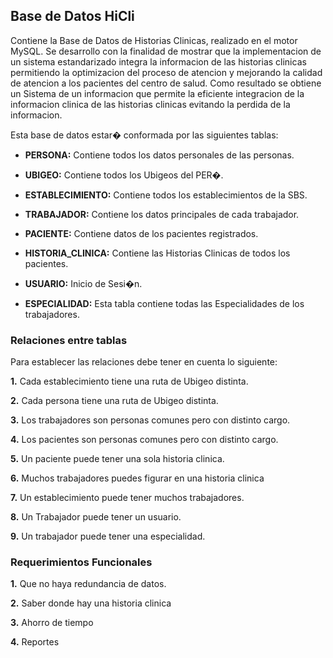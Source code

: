 ## Base de Datos HiCli

Contiene la Base de Datos de Historias Clinicas, realizado en el motor MySQL.
Se desarrollo con la finalidad de mostrar que la implementacion de un sistema 
estandarizado integra la informacion de las historias clinicas
permitiendo la optimizacion del proceso de atencion y mejorando la calidad de 
atencion a los pacientes del centro de salud.
Como resultado se obtiene un Sistema de un informacion que permite la eficiente 
integracion de la informacion clinica de las historias clinicas evitando la perdida 
de la informacion.

Esta base de datos estar� conformada por las siguientes tablas:

- **PERSONA:** Contiene todos los datos personales de las personas.

- **UBIGEO:** Contiene todos los Ubigeos del PER�.

- **ESTABLECIMIENTO:** Contiene todos los establecimientos de la SBS.

- **TRABAJADOR:** Contiene los datos principales de cada trabajador.

- **PACIENTE:** Contiene datos de los pacientes registrados.

- **HISTORIA_CLINICA:** Contiene las Historias Clinicas de todos los pacientes.

- **USUARIO:** Inicio de Sesi�n.

- **ESPECIALIDAD:** Esta tabla contiene todas las Especialidades de los trabajadores.

### Relaciones entre tablas

Para establecer las relaciones debe tener en cuenta lo siguiente:

**1.** Cada establecimiento tiene una ruta de Ubigeo distinta.

**2.** Cada persona tiene una ruta de Ubigeo distinta.

**3.** Los trabajadores son personas comunes pero con distinto cargo.

**4.** Los pacientes son personas comunes pero con distinto cargo.

**5.** Un paciente puede tener una sola historia clinica.

**6.** Muchos trabajadores puedes figurar en una historia clinica

**7.** Un establecimiento puede tener muchos trabajadores.

**8.** Un Trabajador puede tener un usuario.

**9.** Un trabajador puede tener una especialidad.

### Requerimientos Funcionales

**1.** Que no haya redundancia de datos.

**2.** Saber donde hay una historia clinica 

**3.** Ahorro de tiempo

**4.** Reportes
